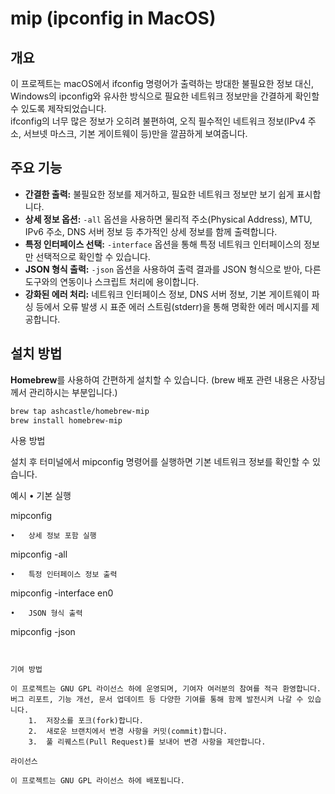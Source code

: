# mip (ipconfig in MacOS)

## 개요
이 프로젝트는 macOS에서 ifconfig 명령어가 출력하는 방대한 불필요한 정보 대신, Windows의 ipconfig와 유사한 방식으로 필요한 네트워크 정보만을 간결하게 확인할 수 있도록 제작되었습니다.  
ifconfig의 너무 많은 정보가 오히려 불편하여, 오직 필수적인 네트워크 정보(IPv4 주소, 서브넷 마스크, 기본 게이트웨이 등)만을 깔끔하게 보여줍니다.

## 주요 기능
- **간결한 출력:** 불필요한 정보를 제거하고, 필요한 네트워크 정보만 보기 쉽게 표시합니다.
- **상세 정보 옵션:** `-all` 옵션을 사용하면 물리적 주소(Physical Address), MTU, IPv6 주소, DNS 서버 정보 등 추가적인 상세 정보를 함께 출력합니다.
- **특정 인터페이스 선택:** `-interface` 옵션을 통해 특정 네트워크 인터페이스의 정보만 선택적으로 확인할 수 있습니다.
- **JSON 형식 출력:** `-json` 옵션을 사용하여 출력 결과를 JSON 형식으로 받아, 다른 도구와의 연동이나 스크립트 처리에 용이합니다.
- **강화된 에러 처리:** 네트워크 인터페이스 정보, DNS 서버 정보, 기본 게이트웨이 파싱 등에서 오류 발생 시 표준 에러 스트림(stderr)을 통해 명확한 에러 메시지를 제공합니다.

## 설치 방법
**Homebrew**를 사용하여 간편하게 설치할 수 있습니다. (brew 배포 관련 내용은 사장님께서 관리하시는 부분입니다.)

```bash
brew tap ashcastle/homebrew-mip
brew install homebrew-mip
```
사용 방법

설치 후 터미널에서 mipconfig 명령어를 실행하면 기본 네트워크 정보를 확인할 수 있습니다.

예시
	•	기본 실행

mipconfig


	•	상세 정보 포함 실행

mipconfig -all


	•	특정 인터페이스 정보 출력

mipconfig -interface en0


	•	JSON 형식 출력

mipconfig -json
```


기여 방법

이 프로젝트는 GNU GPL 라이선스 하에 운영되며, 기여자 여러분의 참여를 적극 환영합니다.
버그 리포트, 기능 개선, 문서 업데이트 등 다양한 기여를 통해 함께 발전시켜 나갈 수 있습니다.
	1.	저장소를 포크(fork)합니다.
	2.	새로운 브랜치에서 변경 사항을 커밋(commit)합니다.
	3.	풀 리퀘스트(Pull Request)를 보내어 변경 사항을 제안합니다.

라이선스

이 프로젝트는 GNU GPL 라이선스 하에 배포됩니다.
